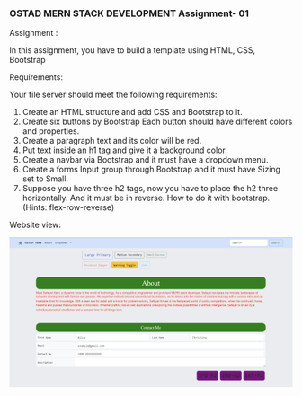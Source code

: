 ### OSTAD MERN STACK DEVELOPMENT Assignment- 01

Assignment :  </br>

In this assignment, you have to build a template using HTML,  CSS, Bootstrap  </br>

Requirements:  </br>

Your file server should meet the following requirements:  </br>

1) Create an HTML structure and add CSS and Bootstrap to it.  </br>
2) Create six buttons by Bootstrap Each button should have different colors and properties.  </br>
3) Create a paragraph text and its color will be red.  </br>
4) Put text inside an h1 tag and give it a background color.  </br>
5) Create a navbar via Bootstrap and it must have a dropdown menu.  </br>
6) Create a forms Input group through Bootstrap and it must have Sizing set to Small.  </br>
7) Suppose you have three h2 tags, now you have to place the h2 three horizontally. And it must be in reverse. How to do it with bootstrap. (Hints: flex-row-reverse)  </br>

Website view: </br>

<img src="https://github.com/Sefayet-Alam/MERN_Stack_Project_01_OSTAD/blob/main/ss_01.png">

